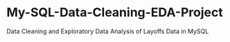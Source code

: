 # My-SQL-Data-Cleaning-EDA-Project
Data Cleaning and Exploratory Data Analysis of Layoffs Data in MySQL
